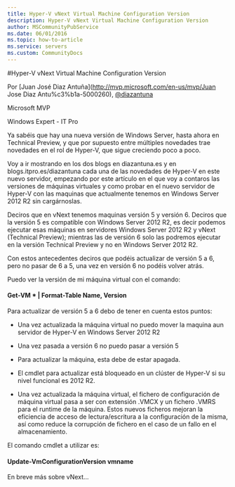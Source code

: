 ```yaml
---
title: Hyper-V vNext Virtual Machine Configuration Version
description: Hyper-V vNext Virtual Machine Configuration Version
author: MSCommunityPubService
ms.date: 06/01/2016
ms.topic: how-to-article
ms.service: servers
ms.custom: CommunityDocs
---
```






#Hyper-V vNext Virtual Machine Configuration Version





Por [Juan José Diaz Antuña](http://mvp.microsoft.com/en-us/mvp/Juan Jose Diaz Antu%c3%b1a-5000260), [@diazantuna](https://twitter.com/diazantunahttps:/twitter.com/diazantuna)

Microsoft MVP

Windows Expert - IT Pro

Ya sabéis que hay una nueva versión de Windows Server, hasta ahora en
Technical Preview, y que por supuesto entre múltiples novedades trae
novedades en el rol de Hyper-V, que sigue creciendo poco a poco.

Voy a ir mostrando en los dos blogs en diazantuna.es y en
blogs.itpro.es/diazantuna cada una de las novedades de Hyper-V en este
nuevo servidor, empezando por este artículo en el que voy a contaros las
versiones de máquinas virtuales y como probar en el nuevo servidor de
Hyper-V con las maquinas que actualmente tenemos en Windows Server 2012
R2 sin cargárnoslas.

Deciros que en vNext tenemos maquinas versión 5 y versión 6. Deciros que
la versión 5 es compatible con Windows Server 2012 R2, es decir podemos
ejecutar esas máquinas en servidores Windows Server 2012 R2 y vNext
(Technical Preview); mientras las de versión 6 solo las podremos
ejecutar en la versión Technical Preview y no en Windows Server 2012 R2.

Con estos antecedentes deciros que podéis actualizar de versión 5 a 6,
pero no pasar de 6 a 5, una vez en versión 6 no podéis volver atrás.

Puedo ver la versión de mi máquina virtual con el comando:

#### Get-VM \* | Format-Table Name, Version

Para actualizar de versión 5 a 6 debo de tener en cuenta estos puntos:

- Una vez actualizada la máquina virtual no puedo mover la maquina aun
servidor de Hyper-V en Windows Server 2012 R2

- Una vez pasada a versión 6 no puedo pasar a versión 5

- Para actualizar la máquina, esta debe de estar apagada.

- El cmdlet para actualizar está bloqueado en un clúster de Hyper-V si su
nivel funcional es 2012 R2.

- Una vez actualizada la máquina virtual, el fichero de configuración de
máquina virtual pasa a ser con extensión .VMCX y un fichero .VMRS para
el runtime de la máquina. Estos nuevos ficheros mejoran la eficiencia de
acceso de lectura/escritura a la configuración de la misma, así como
reduce la corrupción de fichero en el caso de un fallo en el
almacenamiento.

El comando cmdlet a utilizar es:

#### Update-VmConfigurationVersion vmname

En breve más sobre vNext…


